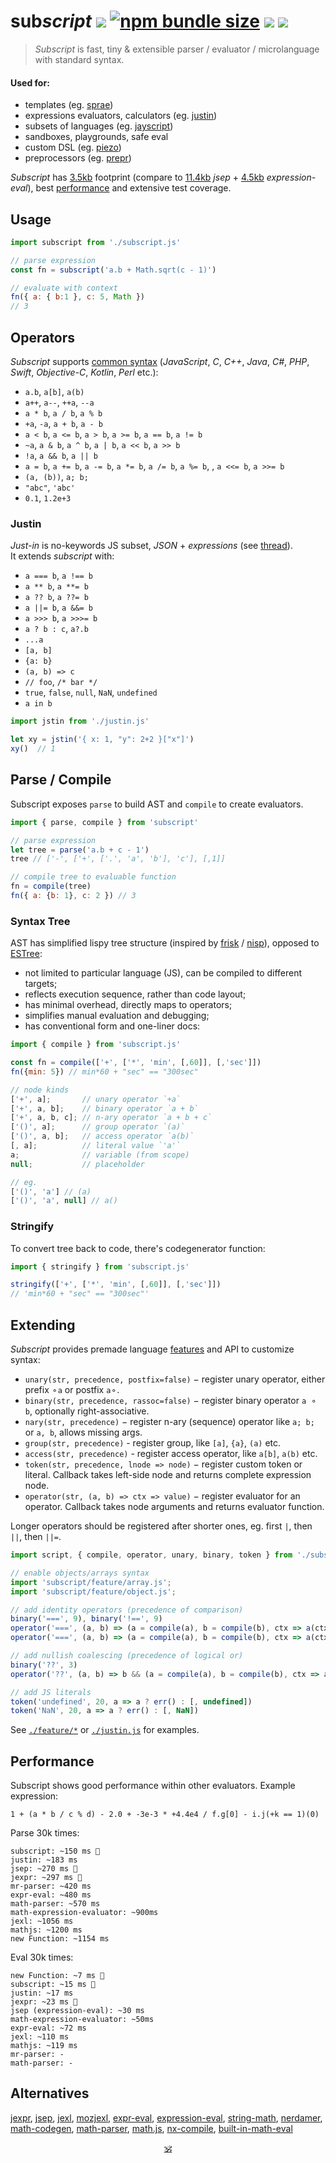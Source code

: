 # sub<em>script</em> <a href="https://github.com/spectjs/subscript/actions/workflows/node.js.yml"><img src="https://github.com/spectjs/subscript/actions/workflows/node.js.yml/badge.svg"/></a> <a href="https://bundlejs.com/?q=subscript"><img alt="npm bundle size" src="https://img.shields.io/bundlejs/size/subscript"/></a> <a href="http://npmjs.org/subscript"><img src="https://img.shields.io/npm/v/subscript"/></a> <a href="http://microjs.com/#subscript"><img src="https://img.shields.io/badge/microjs-subscript-blue?color=darkslateblue"/></a>

> _Subscript_ is fast, tiny & extensible parser / evaluator / microlanguage with standard syntax.

####  Used for:

* templates (eg. [sprae](https://github.com/dy/sprae))
* expressions evaluators, calculators (eg. [justin](#justin))
* subsets of languages (eg. [jayscript](https://github.com/dy/jayscript))
* sandboxes, playgrounds, safe eval
* custom DSL (eg. [piezo](https://github.com/dy/piezo)) <!-- uneural -->
* preprocessors (eg. [prepr](https://github.com/dy/prepr))

_Subscript_ has [3.5kb](https://npmfs.com/package/subscript/7.4.3/subscript.min.js) footprint (compare to [11.4kb](https://npmfs.com/package/jsep/1.2.0/dist/jsep.min.js) _jsep_ + [4.5kb](https://npmfs.com/package/expression-eval/5.0.0/dist/expression-eval.module.js) _expression-eval_), best [performance](#performance) and extensive test coverage.


## Usage

```js
import subscript from './subscript.js'

// parse expression
const fn = subscript('a.b + Math.sqrt(c - 1)')

// evaluate with context
fn({ a: { b:1 }, c: 5, Math })
// 3
```

## Operators

_Subscript_ supports [common syntax](https://en.wikipedia.org/wiki/Comparison_of_programming_languages_(syntax)) (_JavaScript_, _C_, _C++_, _Java_, _C#_, _PHP_, _Swift_, _Objective-C_, _Kotlin_, _Perl_ etc.):

* `a.b`, `a[b]`, `a(b)`
* `a++`, `a--`, `++a`, `--a`
* `a * b`, `a / b`, `a % b`
* `+a`, `-a`, `a + b`, `a - b`
* `a < b`, `a <= b`, `a > b`, `a >= b`, `a == b`, `a != b`
* `~a`, `a & b`, `a ^ b`, `a | b`, `a << b`, `a >> b`
* `!a`, `a && b`, `a || b`
* `a = b`, `a += b`, `a -= b`, `a *= b`, `a /= b`, `a %= b`, , `a <<= b`, `a >>= b`
* `(a, (b))`, `a; b;`
* `"abc"`, `'abc'`
* `0.1`, `1.2e+3`

### Justin

_Just-in_ is no-keywords JS subset, _JSON_ + _expressions_ (see [thread](https://github.com/endojs/Jessie/issues/66)).<br/>
It extends _subscript_ with:

+ `a === b`, `a !== b`
+ `a ** b`, `a **= b`
+ `a ?? b`, `a ??= b`
+ `a ||= b`, `a &&= b`
+ `a >>> b`, `a >>>= b`
+ `a ? b : c`, `a?.b`
+ `...a`
+ `[a, b]`
+ `{a: b}`
+ `(a, b) => c`
+ `// foo`, `/* bar */`
+ `true`, `false`, `null`, `NaN`, `undefined`
+ `a in b`
<!-- + strings interpolation -->

```js
import jstin from './justin.js'

let xy = jstin('{ x: 1, "y": 2+2 }["x"]')
xy()  // 1
```


## Parse / Compile

Subscript exposes `parse` to build AST and `compile` to create evaluators.

```js
import { parse, compile } from 'subscript'

// parse expression
let tree = parse('a.b + c - 1')
tree // ['-', ['+', ['.', 'a', 'b'], 'c'], [,1]]

// compile tree to evaluable function
fn = compile(tree)
fn({ a: {b: 1}, c: 2 }) // 3
```

### Syntax Tree

AST has simplified lispy tree structure (inspired by [frisk](https://ghub.io/frisk) / [nisp](https://github.com/ysmood/nisp)), opposed to [ESTree](https://github.com/estree/estree):

* not limited to particular language (JS), can be compiled to different targets;
* reflects execution sequence, rather than code layout;
* has minimal overhead, directly maps to operators;
* simplifies manual evaluation and debugging;
* has conventional form and one-liner docs:

```js
import { compile } from 'subscript.js'

const fn = compile(['+', ['*', 'min', [,60]], [,'sec']])
fn({min: 5}) // min*60 + "sec" == "300sec"

// node kinds
['+', a];       // unary operator `+a`
['+', a, b];    // binary operator `a + b`
['+', a, b, c]; // n-ary operator `a + b + c`
['()', a];      // group operator `(a)`
['()', a, b];   // access operator `a(b)`
[, a];          // literal value `'a'`
a;              // variable (from scope)
null;           // placeholder

// eg.
['()', 'a'] // (a)
['()', 'a', null] // a()
```
<!--
['()'] // ()
['()', 'a'] // (a)
['()', 'a', 'b'] // a(b)
['+',1] // +1
['+',1,,] // 1+
-->

### Stringify

To convert tree back to code, there's codegenerator function:

```js
import { stringify } from 'subscript.js'

stringify(['+', ['*', 'min', [,60]], [,'sec']])
// 'min*60 + "sec" == "300sec"'
```

## Extending

_Subscript_ provides premade language [features](./features) and API to customize syntax:

* `unary(str, precedence, postfix=false)` − register unary operator, either prefix `⚬a` or postfix `a⚬`.
* `binary(str, precedence, rassoc=false)` − register binary operator `a ⚬ b`, optionally right-associative.
* `nary(str, precedence)` − register n-ary (sequence) operator like `a; b;` or `a, b`, allows missing args.
* `group(str, precedence)` - register group, like `[a]`, `{a}`, `(a)` etc.
* `access(str, precedence)` - register access operator, like `a[b]`, `a(b)` etc.
* `token(str, precedence, lnode => node)` − register custom token or literal. Callback takes left-side node and returns complete expression node.
* `operator(str, (a, b) => ctx => value)` − register evaluator for an operator. Callback takes node arguments and returns evaluator function.

Longer operators should be registered after shorter ones, eg. first `|`, then `||`, then `||=`.

```js
import script, { compile, operator, unary, binary, token } from './subscript.js'

// enable objects/arrays syntax
import 'subscript/feature/array.js';
import 'subscript/feature/object.js';

// add identity operators (precedence of comparison)
binary('===', 9), binary('!==', 9)
operator('===', (a, b) => (a = compile(a), b = compile(b), ctx => a(ctx)===b(ctx)))
operator('===', (a, b) => (a = compile(a), b = compile(b), ctx => a(ctx)!==b(ctx)))

// add nullish coalescing (precedence of logical or)
binary('??', 3)
operator('??', (a, b) => b && (a = compile(a), b = compile(b), ctx => a(ctx) ?? b(ctx)))

// add JS literals
token('undefined', 20, a => a ? err() : [, undefined])
token('NaN', 20, a => a ? err() : [, NaN])
```

See [`./feature/*`](./feature) or [`./justin.js`](./justin.js) for examples.


<!--
## Ideas

* Keyed arrays <code>[a:1, b:2, c:3]</code>
* 7!` (factorial)
* `5s`, `5rem` (units)
* `arrᵀ` - transpose
* `int 5` (typecast)
* `$a` (parameter expansion)
* `1 to 10 by 2`
* `a if b else c`
* `a, b in c`
* `a.xyz` swizzles
* vector operators
* set operators
* polynomial operators
* versions
* hashes, urls
* regexes
* 2a as `2*a`
* string interpolation ` ${} 1 ${} `
-->

## Performance

Subscript shows good performance within other evaluators. Example expression:

```
1 + (a * b / c % d) - 2.0 + -3e-3 * +4.4e4 / f.g[0] - i.j(+k == 1)(0)
```

Parse 30k times:

```
subscript: ~150 ms 🥇
justin: ~183 ms
jsep: ~270 ms 🥈
jexpr: ~297 ms 🥉
mr-parser: ~420 ms
expr-eval: ~480 ms
math-parser: ~570 ms
math-expression-evaluator: ~900ms
jexl: ~1056 ms
mathjs: ~1200 ms
new Function: ~1154 ms
```

Eval 30k times:
```
new Function: ~7 ms 🥇
subscript: ~15 ms 🥈
justin: ~17 ms
jexpr: ~23 ms 🥉
jsep (expression-eval): ~30 ms
math-expression-evaluator: ~50ms
expr-eval: ~72 ms
jexl: ~110 ms
mathjs: ~119 ms
mr-parser: -
math-parser: -
```

## Alternatives

[jexpr](https://github.com/justinfagnani/jexpr), [jsep](https://github.com/EricSmekens/jsep), [jexl](https://github.com/TomFrost/Jexl), [mozjexl](https://github.com/mozilla/mozjexl), [expr-eval](https://github.com/silentmatt/expr-eval), [expression-eval](https://github.com/donmccurdy/expression-eval), [string-math](https://github.com/devrafalko/string-math), [nerdamer](https://github.com/jiggzson/nerdamer), [math-codegen](https://github.com/mauriciopoppe/math-codegen), [math-parser](https://www.npmjs.com/package/math-parser), [math.js](https://mathjs.org/docs/expressions/parsing.html), [nx-compile](https://github.com/nx-js/compiler-util), [built-in-math-eval](https://github.com/mauriciopoppe/built-in-math-eval)

<p align=center><a href="https://github.com/krsnzd/license/">🕉</a></p>
